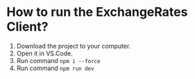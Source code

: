 # How to run the ExchangeRates Client?
1. Download the project to your computer.<br>
2. Open it in VS.Code.<br>
3. Run command ` npm i --force `<br>
4. Run command ` npm run dev ` 
